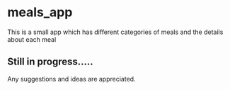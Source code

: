 # meals_app
 
This is a small app which has different categories of meals and the details about each meal 

## Still in progress.....

Any suggestions and ideas are appreciated.
